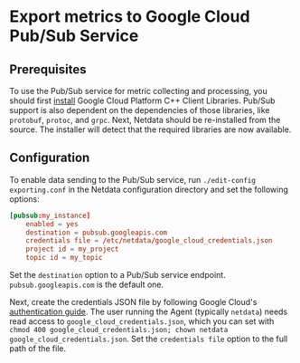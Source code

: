 <!--
title: "Export metrics to Google Cloud Pub/Sub Service"
description: "Export Netdata metrics to the Google Cloud Pub/Sub Service for long-term archiving or analytical processing."
custom_edit_url: https://github.com/netdata/netdata/edit/master/exporting/pubsub/README.md
sidebar_label: Google Cloud Pub/Sub Service
learn_status: "Published"
learn_topic_type: "References"
learn_rel_path: "References/Exporting references"
learn_autogeneration_metadata: "{'part_of_cloud': False, 'part_of_agent': True}"
-->

# Export metrics to Google Cloud Pub/Sub Service

## Prerequisites

To use the Pub/Sub service for metric collecting and processing, you should first
[install](https://github.com/googleapis/google-cloud-cpp/) Google Cloud Platform C++ Client Libraries.
Pub/Sub support is also dependent on the dependencies of those libraries, like `protobuf`, `protoc`, and `grpc`. Next,
Netdata should be re-installed from the source. The installer will detect that the required libraries are now available.

## Configuration

To enable data sending to the Pub/Sub service, run `./edit-config exporting.conf` in the Netdata configuration directory
and set the following options:

```conf
[pubsub:my_instance]
    enabled = yes
    destination = pubsub.googleapis.com
    credentials file = /etc/netdata/google_cloud_credentials.json
    project id = my_project
    topic id = my_topic
```

Set the `destination` option to a Pub/Sub service endpoint. `pubsub.googleapis.com` is the default one.

Next, create the credentials JSON file by following Google Cloud's [authentication guide](https://cloud.google.com/docs/authentication/getting-started#creating_a_service_account). The user running the Agent
(typically `netdata`) needs read access to `google_cloud_credentials.json`, which you can set with
`chmod 400 google_cloud_credentials.json; chown netdata google_cloud_credentials.json`. Set the `credentials file`
option to the full path of the file.


